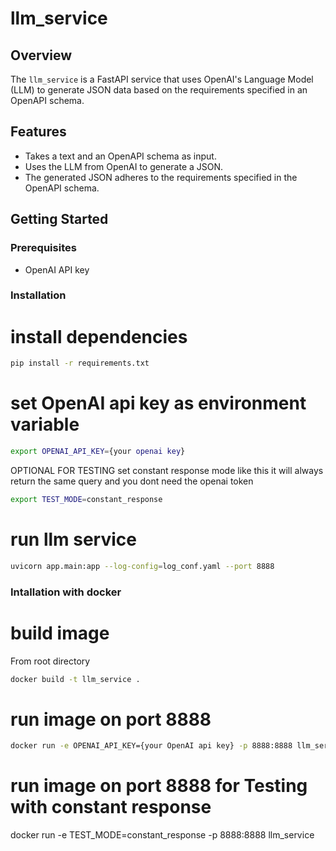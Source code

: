 # llm_service

## Overview
The `llm_service` is a FastAPI service that uses OpenAI's Language Model (LLM) to generate JSON data based on the requirements specified in an OpenAPI schema.

## Features
- Takes a text and an OpenAPI schema as input.
- Uses the LLM from OpenAI to generate a JSON.
- The generated JSON adheres to the requirements specified in the OpenAPI schema.

## Getting Started

### Prerequisites
- OpenAI API key

### Installation
# install dependencies
```bash
pip install -r requirements.txt
```
# set OpenAI api key as environment variable
```bash
export OPENAI_API_KEY={your openai key}

```
OPTIONAL FOR TESTING set constant response mode like this it will always return the same query and you dont need the openai token

```bash
export TEST_MODE=constant_response
```
# run llm service
```bash
uvicorn app.main:app --log-config=log_conf.yaml --port 8888
```



### Intallation with docker
# build image
From root directory
```bash
docker build -t llm_service .
```

# run image on port 8888
```bash
docker run -e OPENAI_API_KEY={your OpenAI api key} -p 8888:8888 llm_service
```

# run image on port 8888 for Testing with constant response
docker run -e TEST_MODE=constant_response -p 8888:8888 llm_service

